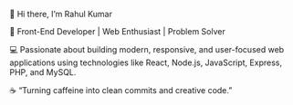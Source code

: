 👋 Hi there, I’m Rahul Kumar

🚀 Front-End Developer | Web Enthusiast | Problem Solver

💻 Passionate about building modern, responsive, and user-focused web applications using technologies like
React, Node.js, JavaScript, Express, PHP, and MySQL.

☕ “Turning caffeine into clean commits and creative code.”


<!---
Rahul-krx/Rahul-krx is a ✨ special ✨ repository because its `README.md` (this file) appears on your GitHub profile.
You can click the Preview link to take a look at your changes.
--->
